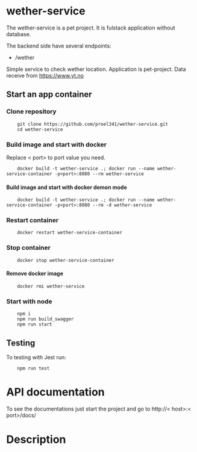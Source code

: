 # wether-service
The wether-service is a pet project. It is fulstack application without database.

The backend side have several endpoints:

- /wether 

Simple service to check wether location. Application is pet-project. Data receive from https://www.yt.no


## Start an app container
### Clone repository
```
    git clone https://github.com/proel341/wether-service.git
    cd wether-service
```

### Build image and start with docker
Replace < port> to port value you need.
```
    docker build -t wether-service .; docker run --name wether-service-container -p<port>:8080 --rm wether-service
```
#### Build image and start with docker demon mode
```
    docker build -t wether-service .; docker run --name wether-service-container -p<port>:8080 --rm -d wether-service
```

### Restart container
```
    docker restart wether-service-container
```

### Stop container
```
    docker stop wether-service-container
```
#### Remove docker image
```
    docker rmi wether-service
```

### Start with node
```
    npm i
    npm run build_swagger
    npm run start
```


## Testing

To testing with Jest run:
```
    npm run test
```

# API documentation
To see the documentations just start the project and go to http://< host>:< port>/docs/

# Description

